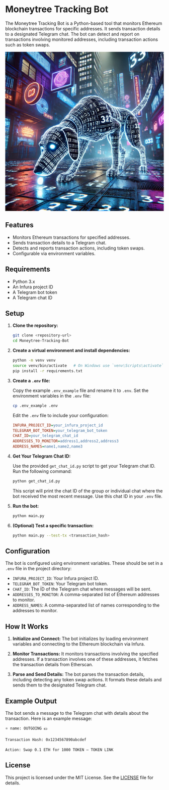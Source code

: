 # Moneytree Tracking Bot

The Moneytree Tracking Bot is a Python-based tool that monitors Ethereum blockchain transactions for specific addresses. It sends transaction details to a designated Telegram chat. The bot can detect and report on transactions involving monitored addresses, including transaction actions such as token swaps.

![MTP](images/MTB.png)

## Features

- Monitors Ethereum transactions for specified addresses.
- Sends transaction details to a Telegram chat.
- Detects and reports transaction actions, including token swaps.
- Configurable via environment variables.

## Requirements

- Python 3.x
- An Infura project ID
- A Telegram bot token
- A Telegram chat ID

## Setup

1. **Clone the repository:**

   ```sh
   git clone <repository-url>
   cd Moneytree-Tracking-Bot
   ```

2. **Create a virtual environment and install dependencies:**

   ```sh
   python -m venv venv
   source venv/bin/activate   # On Windows use `venv\Scripts\activate`
   pip install -r requirements.txt
   ```

3. **Create a `.env` file:**

   Copy the example `.env_example` file and rename it to `.env`. Set the environment variables in the `.env` file:

   ```sh
   cp .env_example .env
   ```

   Edit the `.env` file to include your configuration:

   ```ini
   INFURA_PROJECT_ID=your_infura_project_id
   TELEGRAM_BOT_TOKEN=your_telegram_bot_token
   CHAT_ID=your_telegram_chat_id
   ADDRESSES_TO_MONITOR=address1,address2,address3
   ADDRESS_NAMES=name1,name2,name3
   ```

4. **Get Your Telegram Chat ID:**

   Use the provided `get_chat_id.py` script to get your Telegram chat ID. Run the following command:

   ```sh
   python get_chat_id.py
   ```

   This script will print the chat ID of the group or individual chat where the bot received the most recent message. Use this chat ID in your `.env` file.

5. **Run the bot:**

   ```sh
   python main.py
   ```

6. **(Optional) Test a specific transaction:**

   ```sh
   python main.py --test-tx <transaction_hash>
   ```

## Configuration

The bot is configured using environment variables. These should be set in a `.env` file in the project directory:

- `INFURA_PROJECT_ID`: Your Infura project ID.
- `TELEGRAM_BOT_TOKEN`: Your Telegram bot token.
- `CHAT_ID`: The ID of the Telegram chat where messages will be sent.
- `ADDRESSES_TO_MONITOR`: A comma-separated list of Ethereum addresses to monitor.
- `ADDRESS_NAMES`: A comma-separated list of names corresponding to the addresses to monitor.

## How It Works

1. **Initialize and Connect:**
   The bot initializes by loading environment variables and connecting to the Ethereum blockchain via Infura.

2. **Monitor Transactions:**
   It monitors transactions involving the specified addresses. If a transaction involves one of these addresses, it fetches the transaction details from Etherscan.

3. **Parse and Send Details:**
   The bot parses the transaction details, including detecting any token swap actions. It formats these details and sends them to the designated Telegram chat.

## Example Output

The bot sends a message to the Telegram chat with details about the transaction. Here is an example message:

    ⭐ name: OUTGOING 💵

    Transaction Hash: 0x1234567890abcdef

    Action: Swap 0.1 ETH for 1000 TOKEN — TOKEN LINK

## License

This project is licensed under the MIT License. See the [LICENSE](LICENSE) file for details.
